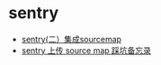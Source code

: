 # sentry

- [sentry(二）集成sourcemap](https://zhuanlan.zhihu.com/p/234647911)
- [sentry 上传 source map 踩坑备忘录](https://www.jianshu.com/p/dba8053a263b)
